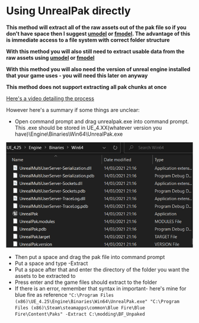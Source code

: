 # Using UnrealPak directly

**This method will extract all of the raw assets out of the pak file so if you don't have space then I suggest [umodel](UEViewer.md) or [fmodel](FModel.md). The advantage of this is immediate access to a file system with correct folder structure**

**With this method you will also still need to extract usable data from the raw assets using [umodel](UEViewer.md) or [fmodel](FModel.md)**

**With this method you will also need the version of unreal engine installed that your game uses - you will need this later on anyway**

**This method does not support extracting all pak chunks at once**

[Here's a video detailing the process](https://youtu.be/AElxgCRXF64)

However here's a summary if some things are unclear:
- Open command prompt and drag unrealpak.exe into command prompt. This .exe should be stored in UE_4.XX(whatever version you have)\Engine\Binaries\Win64\UnrealPak.exe

![](unrealpak.png)

- Then put a space and drag the pak file into command prompt
- Put a space and type -Extract
- Put a space after that and enter the directory of the folder you want the assets to be extracted to
- Press enter and the game files should extract to the folder
- If there is an error, remember that syntax in important- here's mine for blue fire as reference
`"C:\Program Files (x86)\UE_4.25\Engine\Binaries\Win64\UnrealPak.exe" "C:\Program Files (x86)\Steam\steamapps\common\Blue Fire\Blue Fire\Content\Paks" -Extract C:\modding\BF_Unpaked`